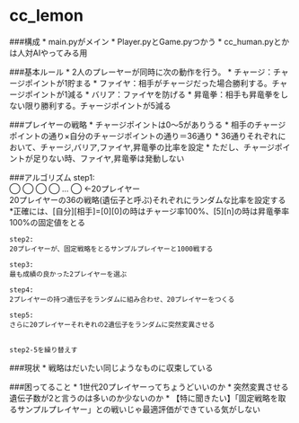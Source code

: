 cc_lemon
========
###構成
	* main.pyがメイン
	* Player.pyとGame.pyつかう
	* cc_human.pyとかは人対AIやってみる用

###基本ルール
	* 2人のプレーヤーが同時に次の動作を行う。
	* チャージ：チャージポイントが1貯まる
	* ファイヤ：相手がチャージだった場合勝利する。チャージポイントが1減る
	* バリア：ファイヤを防げる
	* 昇竜拳：相手も昇竜拳をしない限り勝利する。チャージポイントが5減る

###プレイヤーの戦略
	* チャージポイントは0〜5がありうる
	* 相手のチャージポイントの通り×自分のチャージポイントの通り＝36通り
	* 36通りそれぞれにおいて、チャージ,バリア,ファイヤ,昇竜拳の比率を設定
	* ただし、チャージポイントが足りない時、ファイヤ,昇竜拳は発動しない

###アルゴリズム
	step1:  
	◯ ◯ ◯ ◯ … ◯ ←20プレイヤー   
	20プレイヤーの36の戦略(遺伝子と呼ぶ)それぞれにランダムな比率を設定する  
	*正確には、[自分][相手]=[0][0]の時はチャージ率100%、[5][n]の時は昇竜拳率100%の固定値をとる  
	
	step2:  
	20プレイヤーが、固定戦略をとるサンプルプレイヤーと1000戦する  
	
	step3:  
	最も成績の良かった2プレイヤーを選ぶ  
	 
	step4:
	2プレイヤーの持つ遺伝子をランダムに組み合わせ、20プレイヤーをつくる
	
	step5:
	さらに20プレイヤーそれぞれの2遺伝子をランダムに突然変異させる
	
	
	step2-5を繰り替えす


###現状
	* 戦略はだいたい同じようなものに収束している


###困ってること
	* 1世代20プレイヤーってちょうどいいのか
	* 突然変異させる遺伝子数が2と言うのは多いのか少ないのか
	* 【特に聞きたい】「固定戦略を取るサンプルプレイヤー」との戦いじゃ最適評価ができている気がしない
